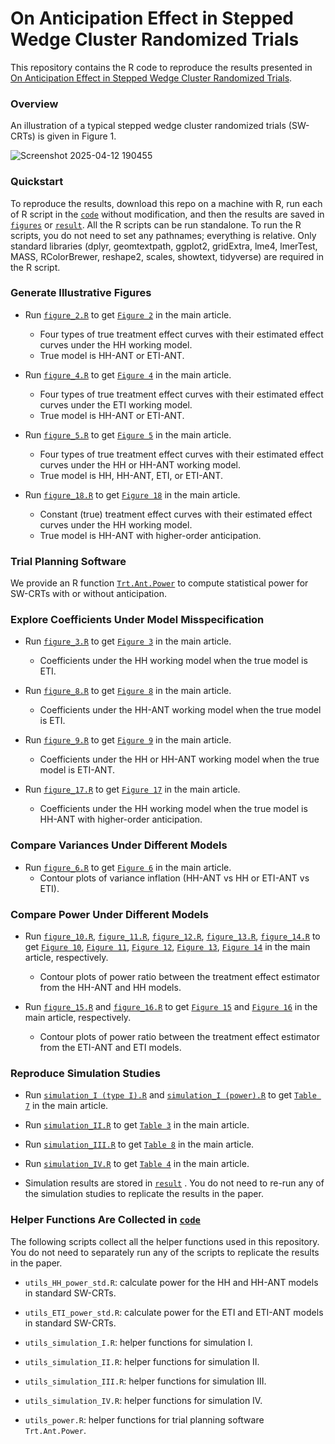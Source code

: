 # On Anticipation Effect in Stepped Wedge Cluster Randomized Trials
This repository contains the R code to reproduce the results presented in [On Anticipation Effect in Stepped Wedge Cluster Randomized Trials](https://github.com/haowangbiostat/anticipation_swcrt).

### Overview

An illustration of a typical stepped wedge cluster randomized trials (SW-CRTs) is given in Figure 1.

![Screenshot 2025-04-12 190455](https://github.com/user-attachments/assets/65cce508-c9c0-48c9-b569-2c6adabf725c)

### Quickstart

To reproduce the results, download this repo on a machine with R, run each of R script in the [`code`](code) without modification, and then the results are saved in [`figures`](figures) or [`result`](result). All the R scripts can be run standalone. To run the R scripts, you do not need to set any pathnames; everything is relative. Only standard libraries (dplyr, geomtextpath, ggplot2, gridExtra, lme4, lmerTest, MASS,  RColorBrewer, reshape2, scales, showtext, tidyverse) are required in the R script.

### Generate Illustrative Figures

- Run [`figure_2.R`](code/figure_2.R) to get [`Figure 2`](figures/figure_HH.pdf) in the main article.
  - Four types of true treatment effect curves with their estimated effect curves under the HH working model.
  - True model is HH-ANT or ETI-ANT.

- Run [`figure_4.R`](code/figure_4.R) to get [`Figure 4`](figures/figure_ETI.pdf) in the main article.
  - Four types of true treatment effect curves with their estimated effect curves under the ETI working model.
  - True model is HH-ANT or ETI-ANT.

- Run [`figure_5.R`](code/figure_5.R) to get [`Figure 5`](figures/figure_HH-ANT.pdf) in the main article.
  - Four types of true treatment effect curves with their estimated effect curves under the HH or HH-ANT working model.
  - True model is HH, HH-ANT, ETI, or ETI-ANT.
 
- Run [`figure_18.R`](code/figure_18.R) to get [`Figure 18`](figures/figure_HH_higher_order.pdf) in the main article.
  - Constant (true) treatment effect curves with their estimated effect curves under the HH working model.
  - True model is HH-ANT with higher-order anticipation.

### Trial Planning Software
We provide an R function [`Trt.Ant.Power`](software/trial_planning.R) to compute statistical power for SW-CRTs with or without anticipation.
 
### Explore Coefficients Under Model Misspecification

- Run [`figure_3.R`](code/figure_3.R) to get [`Figure 3`](figures/figure_coeff_HH.pdf) in the main article.
  - Coefficients under the HH working model when the true model is ETI.
  
- Run [`figure_8.R`](code/figure_8.R) to get [`Figure 8`](figures/figure_coeff_HH-ANT.pdf) in the main article.
  - Coefficients under the HH-ANT working model when the true model is ETI.
 
- Run [`figure_9.R`](code/figure_9.R) to get [`Figure 9`](figures/figure_coeff_HH_vs_HH-ANT.pdf) in the main article.
  - Coefficients under the HH or HH-ANT working model when the true model is ETI-ANT.
 
- Run [`figure_17.R`](code/figure_17.R) to get [`Figure 17`](figures/figure_coeff_HH_higher_order.pdf) in the main article.
  - Coefficients under the HH working model when the true model is HH-ANT with higher-order anticipation.
 
### Compare Variances Under Different Models

- Run [`figure_6.R`](code/figure_6.R) to get [`Figure 6`](figures/figure_variance_inflation.pdf) in the main article.
  - Contour plots of variance inflation (HH-ANT vs HH or ETI-ANT vs ETI).
 
### Compare Power Under Different Models

- Run [`figure_10.R`](code/figure_10.R), [`figure_11.R`](code/figure_11.R), [`figure_12.R`](code/figure_12.R), [`figure_13.R`](code/figure_13.R), [`figure_14.R`](code/figure_14.R) to get [`Figure 10`](figures/figure_power_ratio_delta0.01.pdf), [`Figure 11`](figures/figure_power_ratio_delta0.04.pdf), [`Figure 12`](figures/figure_power_ratio_0.2.pdf), [`Figure 13`](figures/figure_power_ratio_0.3.pdf), [`Figure 14`](figures/figure_power_ratio_0.4.pdf) in the main article, respectively.
  - Contour plots of power ratio between the treatment effect estimator from the HH-ANT and HH models.
 
- Run [`figure_15.R`](code/figure_15.R) and [`figure_16.R`](code/figure_16.R) to get [`Figure 15`](figures/figure_power_ratio_fixed_Delta.pdf) and [`Figure 16`](figures/figure_power_ratio_fixed_ratio.pdf) in the main article, respectively.
  - Contour plots of power ratio between the treatment effect estimator from the ETI-ANT and ETI models.
 
### Reproduce Simulation Studies

- Run [`simulation_I (type I).R`](code/simulation_I%20\(type%20I\).R) and [`simulation_I (power).R`](code/simulation_I%20\(power\).R) to get [`Table 7`](result/simulation_I%20\(type%20I\)/table_7.R) in the main article.

- Run [`simulation_II.R`](code/simulation_II.R) to get [`Table 3`](result/simulation_II/table_3.R) in the main article.

- Run [`simulation_III.R`](code/simulation_III.R) to get [`Table 8`](result/simulation_III/table_8.R) in the main article.

- Run [`simulation_IV.R`](code/simulation_IV.R) to get [`Table 4`](result/simulation_IV/table_4.R) in the main article.

- Simulation results are stored in [`result`](result) . You do not need to re-run any of the simulation studies to replicate the results in the paper. 

### Helper Functions Are Collected in [`code`](code) 

The following scripts collect all the helper functions used in this repository. You do not need to separately run any of the scripts to replicate the results in the paper. 

- ```utils_HH_power_std.R```: calculate power for the HH and HH-ANT models in standard SW-CRTs.

- ```utils_ETI_power_std.R```: calculate power for the ETI and ETI-ANT models in standard SW-CRTs.

- ```utils_simulation_I.R```: helper functions for simulation I.

- ```utils_simulation_II.R```: helper functions for simulation II.

- ```utils_simulation_III.R```: helper functions for simulation III.

- ```utils_simulation_IV.R```: helper functions for simulation IV.

- ```utils_power.R```: helper functions for trial planning software ```Trt.Ant.Power```.
